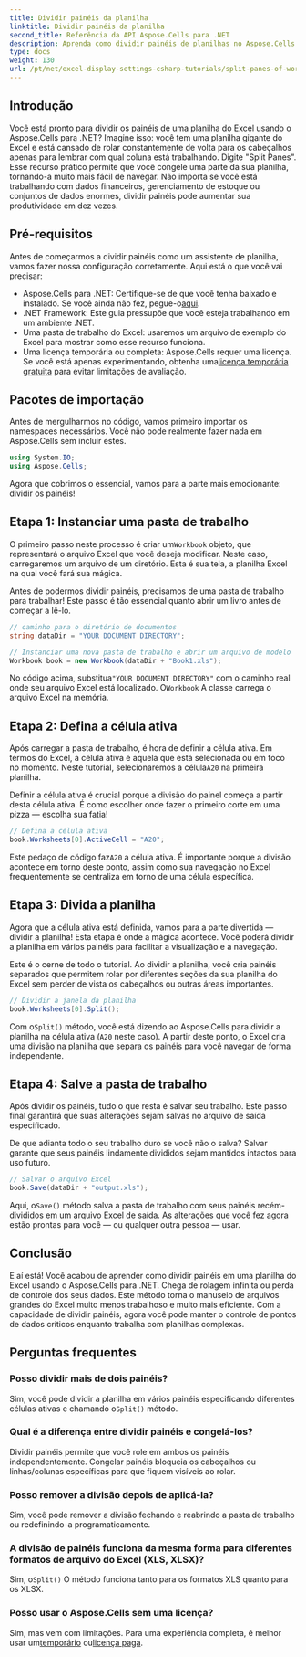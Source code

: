 ```yaml
---
title: Dividir painéis da planilha
linktitle: Dividir painéis da planilha
second_title: Referência da API Aspose.Cells para .NET
description: Aprenda como dividir painéis de planilhas no Aspose.Cells para .NET com nosso guia passo a passo. Melhore a navegação de arquivos do Excel com este tutorial fácil.
type: docs
weight: 130
url: /pt/net/excel-display-settings-csharp-tutorials/split-panes-of-worksheet/
---
```

## Introdução

Você está pronto para dividir os painéis de uma planilha do Excel usando o Aspose.Cells para .NET? Imagine isso: você tem uma planilha gigante do Excel e está cansado de rolar constantemente de volta para os cabeçalhos apenas para lembrar com qual coluna está trabalhando. Digite "Split Panes". Esse recurso prático permite que você congele uma parte da sua planilha, tornando-a muito mais fácil de navegar. Não importa se você está trabalhando com dados financeiros, gerenciamento de estoque ou conjuntos de dados enormes, dividir painéis pode aumentar sua produtividade em dez vezes. 

## Pré-requisitos

Antes de começarmos a dividir painéis como um assistente de planilha, vamos fazer nossa configuração corretamente. Aqui está o que você vai precisar:

-  Aspose.Cells para .NET: Certifique-se de que você tenha baixado e instalado. Se você ainda não fez, pegue-o[aqui](https://releases.aspose.com/cells/net/).
- .NET Framework: Este guia pressupõe que você esteja trabalhando em um ambiente .NET.
- Uma pasta de trabalho do Excel: usaremos um arquivo de exemplo do Excel para mostrar como esse recurso funciona.
-  Uma licença temporária ou completa: Aspose.Cells requer uma licença. Se você está apenas experimentando, obtenha uma[licença temporária gratuita](https://purchase.aspose.com/temporary-license/) para evitar limitações de avaliação.

## Pacotes de importação

Antes de mergulharmos no código, vamos primeiro importar os namespaces necessários. Você não pode realmente fazer nada em Aspose.Cells sem incluir estes.

```csharp
using System.IO;
using Aspose.Cells;
```

Agora que cobrimos o essencial, vamos para a parte mais emocionante: dividir os painéis!

## Etapa 1: Instanciar uma pasta de trabalho

 O primeiro passo neste processo é criar um`Workbook` objeto, que representará o arquivo Excel que você deseja modificar. Neste caso, carregaremos um arquivo de um diretório. Esta é sua tela, a planilha Excel na qual você fará sua mágica.

Antes de podermos dividir painéis, precisamos de uma pasta de trabalho para trabalhar! Este passo é tão essencial quanto abrir um livro antes de começar a lê-lo.

```csharp
// caminho para o diretório de documentos
string dataDir = "YOUR DOCUMENT DIRECTORY";

// Instanciar uma nova pasta de trabalho e abrir um arquivo de modelo
Workbook book = new Workbook(dataDir + "Book1.xls");
```

 No código acima, substitua`"YOUR DOCUMENT DIRECTORY"` com o caminho real onde seu arquivo Excel está localizado. O`Workbook` A classe carrega o arquivo Excel na memória.

## Etapa 2: Defina a célula ativa

 Após carregar a pasta de trabalho, é hora de definir a célula ativa. Em termos do Excel, a célula ativa é aquela que está selecionada ou em foco no momento. Neste tutorial, selecionaremos a célula`A20` na primeira planilha.

Definir a célula ativa é crucial porque a divisão do painel começa a partir desta célula ativa. É como escolher onde fazer o primeiro corte em uma pizza — escolha sua fatia!

```csharp
// Defina a célula ativa
book.Worksheets[0].ActiveCell = "A20";
```

 Este pedaço de código faz`A20` a célula ativa. É importante porque a divisão acontece em torno deste ponto, assim como sua navegação no Excel frequentemente se centraliza em torno de uma célula específica.

## Etapa 3: Divida a planilha

Agora que a célula ativa está definida, vamos para a parte divertida — dividir a planilha! Esta etapa é onde a mágica acontece. Você poderá dividir a planilha em vários painéis para facilitar a visualização e a navegação.

Este é o cerne de todo o tutorial. Ao dividir a planilha, você cria painéis separados que permitem rolar por diferentes seções da sua planilha do Excel sem perder de vista os cabeçalhos ou outras áreas importantes.

```csharp
// Dividir a janela da planilha
book.Worksheets[0].Split();
```

 Com o`Split()` método, você está dizendo ao Aspose.Cells para dividir a planilha na célula ativa (`A20` neste caso). A partir deste ponto, o Excel cria uma divisão na planilha que separa os painéis para você navegar de forma independente.

## Etapa 4: Salve a pasta de trabalho

Após dividir os painéis, tudo o que resta é salvar seu trabalho. Este passo final garantirá que suas alterações sejam salvas no arquivo de saída especificado.

De que adianta todo o seu trabalho duro se você não o salva? Salvar garante que seus painéis lindamente divididos sejam mantidos intactos para uso futuro.

```csharp
// Salvar o arquivo Excel
book.Save(dataDir + "output.xls");
```

 Aqui, o`Save()` método salva a pasta de trabalho com seus painéis recém-divididos em um arquivo Excel de saída. As alterações que você fez agora estão prontas para você — ou qualquer outra pessoa — usar.

## Conclusão

E aí está! Você acabou de aprender como dividir painéis em uma planilha do Excel usando o Aspose.Cells para .NET. Chega de rolagem infinita ou perda de controle dos seus dados. Este método torna o manuseio de arquivos grandes do Excel muito menos trabalhoso e muito mais eficiente. Com a capacidade de dividir painéis, agora você pode manter o controle de pontos de dados críticos enquanto trabalha com planilhas complexas.

## Perguntas frequentes

### Posso dividir mais de dois painéis?  
 Sim, você pode dividir a planilha em vários painéis especificando diferentes células ativas e chamando o`Split()` método.

### Qual é a diferença entre dividir painéis e congelá-los?  
Dividir painéis permite que você role em ambos os painéis independentemente. Congelar painéis bloqueia os cabeçalhos ou linhas/colunas específicas para que fiquem visíveis ao rolar.

### Posso remover a divisão depois de aplicá-la?  
Sim, você pode remover a divisão fechando e reabrindo a pasta de trabalho ou redefinindo-a programaticamente.

### A divisão de painéis funciona da mesma forma para diferentes formatos de arquivo do Excel (XLS, XLSX)?  
 Sim, o`Split()` O método funciona tanto para os formatos XLS quanto para os XLSX.

### Posso usar o Aspose.Cells sem uma licença?  
 Sim, mas vem com limitações. Para uma experiência completa, é melhor usar um[temporário](https://purchase.aspose.com/temporary-license/) ou[licença paga](https://purchase.aspose.com/buy).